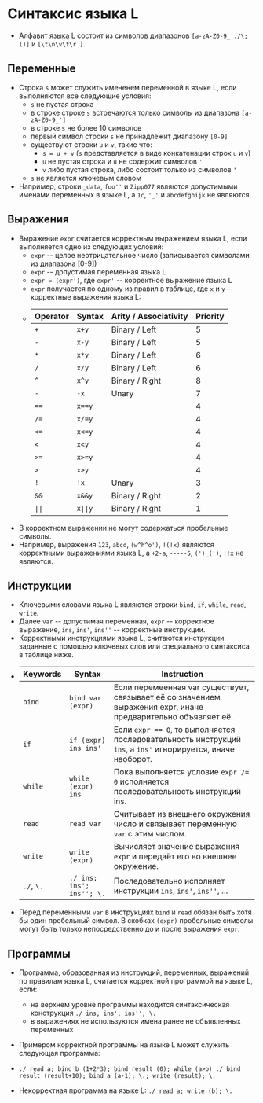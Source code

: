 # Синтаксис языка L

- Алфавит языка L состоит из символов диапазонов `[a-zA-Z0-9_'./\;()]` и `[\t\n\v\f\r ]`.

## Переменные

- Cтрока `s` может служить имененем переменной в языке L, если выполняются все следующие условия:
  - `s` не пустая строка
  - в строке строке `s` встречаются только символы из диапазона `[a-zA-Z0-9_']`
  - в строке `s` не более 10 символов
  - первый символ строки `s` не принадлежит диапазону `[0-9]`
  - существуют строки `u` и `v`, такие что:
    - `s = u + v` (`s` представляется в виде конкатенации строк `u` и `v`)
    - `u` не пустая строка и `u` не содержит символов `'`
    - `v` либо пустая строка, либо состоит только из символов `'`
  - `s` не является ключевым словом
- Например, строки `_data`, `foo''` и `Zipp077` являются допустимыми именами переменных в языке L, а `1c`, `'_'` и `abcdefghijk` не являются.

## Выражения

- Выражение `expr` считается корректным выражением языка L, если выполняется одно из следующих условий:
  - `expr` -- целое неотрицательное число (записывается символами из диапазона [0-9])
  - `expr` -- допустимая переменная языка L
  - `expr = (expr')`, где `expr'` -- корректное выражение языка L
  - `expr` получается по одному из правил в таблице, где `x` и `y` -- корректные выражения языка L:
  - Operator | Syntax   | Arity / Associativity | Priority
    ---------|----------|-----------------------|----------
     `+`     | `x+y`    | Binary / Left         | 5
     `-`     | `x-y`    | Binary / Left         | 5
     `*`     | `x*y`    | Binary / Left         | 6
     `/`     | `x/y`    | Binary / Left         | 6
     `^`     | `x^y`    | Binary / Right        | 8
     `-`     | `-x`     | Unary                 | 7
     `==`    | `x==y`   |                       | 4
     `/=`    | `x/=y`   |                       | 4
     `<=`    | `x<=y`   |                       | 4
     `<`     | `x<y`    |                       | 4
     `>=`    | `x>=y`   |                       | 4
     `>`     | `x>y`    |                       | 4
     `!`     | `!x`     | Unary                 | 3
     `&&`    | `x&&y`   | Binary / Right        | 2
     `\|\|`  | `x\|\|y` | Binary / Right        | 1
- В корректном выражении не могут содержаться пробельные символы.
- Например, выражения `123`, `abcd`, `(w^h^o')`, `!(!x)` являются корректными выражениями языка L, а `+2-a`, `-----5`,  `(')_(')`, `!!x` не являются.

## Инструкции

- Ключевыми словами языка L являются строки `bind`, `if`, `while`, `read`, `write`.
- Далее `var` -- допустимая переменная, `expr` -- корректное выражение, `ins`, `ins'`, `ins''` -- корректные инструкции.
- Корректными инструкциями языка L, считаются инструкции заданные с помощью ключевых слов или специального синтаксиса в таблице ниже.
- Keywords   | Syntax                    | Instruction
  -----------|---------------------------|--------------------------------------------------------------------------------------------------------------
  `bind`     | `bind var (expr)`         | Если перемеенная var существует, связывает её со значением выражения expr, иначе предварительно объявляет её.
  `if`       | `if (expr) ins ins'`      | Если `expr == 0`, то выполняется последовательность инструкций `ins`, а `ins'` игнорируется, иначе наоборот.
  `while`    | `while (expr) ins`        | Пока выполняется условие `expr /= 0` исполняется последовательность инструкций ins.
  `read`     | `read var`                | Считывает из внешнего окружения число и связывает переменную `var` с этим числом.
  `write`    | `write (expr)`            | Вычисляет значение выражения `expr` и передаёт его во внешнее окружение.
  `./`, `\.` | `./ ins; ins'; ins''; \.` | Последовательно исполняет инструкции `ins`, `ins'`, `ins''`, ...
- Перед переменными `var` в инструкциях `bind` и `read` обязан быть хотя бы один пробельный символ. В скобках `(expr)` пробельные символы могут быть только непосредственно до и после выражения `expr`.

## Программы

- Программа, образованная из инструкций, переменных, выражений по правилам языка L, считается корректной программой на языке L, если:
  - на верхнем уровне программы находится синтаксическая конструкция `./ ins; ins'; ins''; \.`
  - в выражениях не используются имена ранее не объявленных переменных

- Примером корректной программы на языке L может служить следующая программа:
- `./
     read a;
     bind b (1+2*3);
     bind result (0);
     while (a>b)
     ./
       bind result (result+10);
       bind a (a-1);
     \.;
     write (result);
   \.`
- Некорректная программа на языке L:
  `./
    read a;
    write (b);
   \.`
